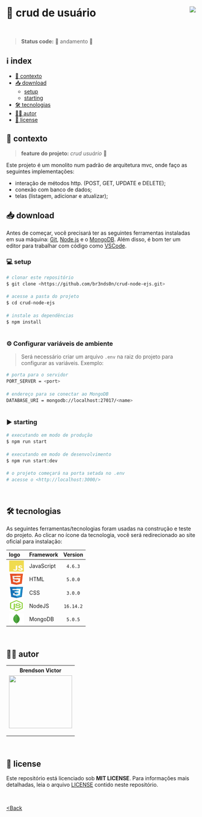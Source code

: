 # 👤 crud de usuário [<img align="right" src="https://img.shields.io/badge/release-v0.1.0-green">](https://github.com/br3nds0n/crud-node-ejs/releases)

<br>

> <b>Status code:</b>  🚧 andamento 🚧

## ℹ index

-   [🧠 contexto](#-contexto)
-   [📥 download](#-download)
    -   [setup](#-setup)
    -   [starting](#-starting)
-   [🛠 tecnologias](#-tecnologias)
-   [✍🏼 autor](#-autor)
-   [📝 license](#-license)

## 🧠 contexto
> **feature do projeto:** *crud usuário* 👤

Este projeto é um monolito num padrão de arquitetura mvc, onde faço as seguintes implementações:

 * interação de métodos http. (POST, GET, UPDATE e DELETE);
 * conexão com banco de dados;
 * telas (listagem, adicionar e atualizar);
 
## 📥 download

Antes de começar, você precisará ter as seguintes ferramentas instaladas em sua máquina:
[Git](https://git-scm.com), [Node.js](https://nodejs.org/en/) e o [MongoDB](https://www.mongodb.com/pt-br).
Além disso, é bom ter um editor para trabalhar com código como [VSCode](https://code.visualstudio.com/).

### 💻 setup

```bash
# clonar este repositório
$ git clone <https://github.com/br3nds0n/crud-node-ejs.git>

# acesse a pasta do projeto
$ cd crud-node-ejs

# instale as dependências
$ npm install
```

#

### ⚙ Configurar variáveis de ambiente

> Será necessário criar um arquivo `.env` na raiz do projeto para configurar as variáveis. Exemplo:

```bash
# porta para o servidor
PORT_SERVER = <port>

# endereço para se conectar ao MongoDB
DATABASE_URI = mongodb://localhost:27017/<name>

```

#

### ▶ starting

```php
# executando em modo de produção
$ npm run start

# executando em modo de desenvolvimento
$ npm run start:dev

# o projeto começará na porta setada no .env
# acesse o <http://localhost:3000/>
```

<br>

## 🛠 tecnologias

As seguintes ferramentas/tecnologias foram usadas na construção e teste do projeto. Ao clicar no ícone da tecnologia, você será redirecionado ao site oficial para instalação: <br>

| logo                                                                                                                                                                                                                                                         | Framework  |  Version  |
| :----------------------------------------------------------------------------------------------------------------------------------------------------------------------------------------------------------------------------------------------------------- | :--------- | :-------: |
| <a href="https://www.javascript.com/" target="_blank"><img align="center" alt="js" height="30" width="40" src="https://raw.githubusercontent.com/devicons/devicon/master/icons/javascript/javascript-plain.svg"></a>                                         | JavaScript |  `4.6.3`  |
| <a href="https://developer.mozilla.org/pt-BR/docs/Web/HTML" target="_blank"><img align="center" alt="html" height="30" width="40" src="https://raw.githubusercontent.com/devicons/devicon/master/icons/html5/html5-original.svg"></a>                        | HTML       |  `5.0.0`  |
| <a href="https://www.postgresql.org/download/" target="_blank"><img align="center" alt="css" height="30" width="40" src="https://raw.githubusercontent.com/devicons/devicon/master/icons/css3/css3-original.svg"></a>                                        | CSS        |  `3.0.0`  |
| <a href="https://www.postgresql.org/download/" target="_blank"><img align="center" alt="node" height="30" width="40" src="https://raw.githubusercontent.com/devicons/devicon/2ae2a900d2f041da66e950e4d48052658d850630/icons/nodejs/nodejs-original.svg"></a> | NodeJS     | `16.14.2` |
| <a href="https://www.mongodb.com/try/download/community" target="_blank"><img align="center" alt="mongo" height="30" width="40" src="https://github.com/devicons/devicon/blob/master/icons/mongodb/mongodb-original.svg">                                    | MongoDB    |  `5.0.5`  |

 <br>

## ✍🏼 autor

<div align=left>
   <table>
      <tr align=center>
        <th><strong> Brendson Victor </strong></th>
      </tr>
       <td>
          <a href="https://github.com/br3nds0n">
            <img width="168" height="140" src="https://user-images.githubusercontent.com/82064724/185726784-e8d151e8-29d6-4475-ba50-ca23f9429650.png" > <p align="left">
    </p></a>
        </td>
      </tr>
    </table>
    </div>

<div align=left>

<br>

## 📝 license

Este repositório está licenciado sob **MIT LICENSE**. Para informações mais detalhadas, leia o arquivo [LICENSE](./LICENSE) contido neste repositório.

 <br> 
	
[<Back](#-crud-de-usuário-)
